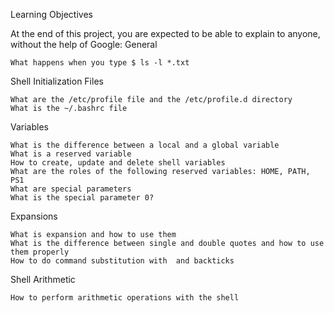Learning Objectives

At the end of this project, you are expected to be able to explain to anyone, without the help of Google:
General

    What happens when you type $ ls -l *.txt

Shell Initialization Files

    What are the /etc/profile file and the /etc/profile.d directory
    What is the ~/.bashrc file

Variables

    What is the difference between a local and a global variable
    What is a reserved variable
    How to create, update and delete shell variables
    What are the roles of the following reserved variables: HOME, PATH, PS1
    What are special parameters
    What is the special parameter 0?

Expansions

    What is expansion and how to use them
    What is the difference between single and double quotes and how to use them properly
    How to do command substitution with  and backticks

Shell Arithmetic

    How to perform arithmetic operations with the shell


